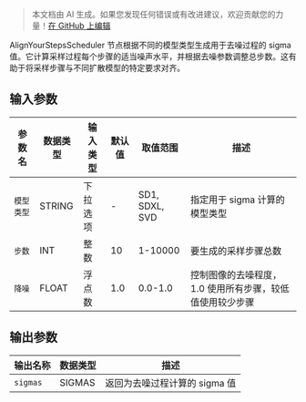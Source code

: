 > 本文档由 AI 生成。如果您发现任何错误或有改进建议，欢迎贡献您的力量！[在 GitHub 上编辑](https://github.com/Comfy-Org/embedded-docs/blob/main/comfyui_embedded_docs/docs/AlignYourStepsScheduler/zh.md)

AlignYourStepsScheduler 节点根据不同的模型类型生成用于去噪过程的 sigma 值。它计算采样过程每个步骤的适当噪声水平，并根据去噪参数调整总步数。这有助于将采样步骤与不同扩散模型的特定要求对齐。

## 输入参数

| 参数名 | 数据类型 | 输入类型 | 默认值 | 取值范围 | 描述 |
|-----------|-----------|------------|---------|-------|-------------|
| `模型类型` | STRING | 下拉选项 | - | SD1, SDXL, SVD | 指定用于 sigma 计算的模型类型 |
| `步数` | INT | 整数 | 10 | 1-10000 | 要生成的采样步骤总数 |
| `降噪` | FLOAT | 浮点数 | 1.0 | 0.0-1.0 | 控制图像的去噪程度，1.0 使用所有步骤，较低值使用较少步骤 |

## 输出参数

| 输出名称 | 数据类型 | 描述 |
|-------------|-----------|-------------|
| `sigmas` | SIGMAS | 返回为去噪过程计算的 sigma 值 |
